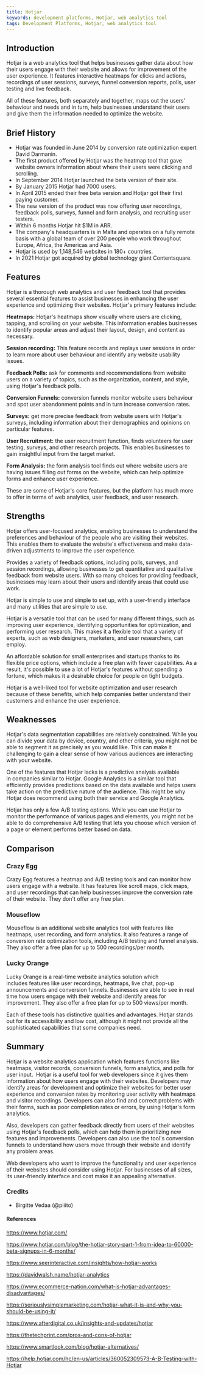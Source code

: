 ```yaml
---
title: Hotjar
keywords: development platforms, Hotjar, web analytics tool
tags: Development Platforms, Hotjar, web analytics tool
---
```


## Introduction

Hotjar is a web analytics tool that helps businesses gather data about how their users engage with their website and allows for improvement of the user experience. It features interactive heatmaps for clicks and actions, recordings of user sessions, surveys, funnel conversion reports, polls, user testing and live feedback.

All of these features, both separately and together, maps out the users' behaviour and needs and in turn, help businesses understand their users and give them the information needed to optimize the website.

## Brief History

- Hotjar was founded in June 2014 by conversion rate optimization expert David Darmanin.
- The first product offered by Hotjar was the heatmap tool that gave website owners information about where their users were clicking and scrolling.
- In September 2014 Hotjar launched the beta version of their site.
- By January 2015 Hotjar had 7000 users.
- In April 2015 ended their free beta version and Hotjar got their first paying customer.
- The new version of the product was now offering user recordings, feedback polls, surveys, funnel and form analysis, and recruiting user testers.
- Within 6 months Hotjar hit $1M in ARR.
- The company's headquarters is in Malta and operates on a fully remote basis with a global team of over 200 people who work throughout Europe, Africa, the Americas and Asia.
- Hotjar is used by 1,148,546 websites in 180+ countries.
- In 2021 Hotjar got acquired by global technology giant Contentsquare.

## Features

Hotjar is a thorough web analytics and user feedback tool that provides several essential features to assist businesses in enhancing the user experience and optimizing their websites. Hotjar's primary features include:

**Heatmaps:** Hotjar's heatmaps show visually where users are clicking, tapping, and scrolling on your website. This information enables businesses to identify popular areas and adjust their layout, design, and content as necessary.

**Session recording:** This feature records and replays user sessions in order to learn more about user behaviour and identify any website usability issues.

**Feedback Polls:** ask for comments and recommendations from website users on a variety of topics, such as the organization, content, and style, using Hotjar's feedback polls.

**Conversion Funnels:** conversion funnels monitor website users behaviour and spot user abandonment points and in turn increase conversion rates.

**Surveys:** get more precise feedback from website users with Hotjar's surveys, including information about their demographics and opinions on particular features.

**User Recruitment:** the user recruitment function, finds volunteers for user testing, surveys, and other research projects. This enables businesses to gain insightful input from the target market.

**Form Analysis:** the form analysis tool finds out where website users are having issues filling out forms on the website, which can help optimize forms and enhance user experience.

These are some of Hotjar's core features, but the platform has much more to offer in terms of web analytics, user feedback, and user research.

## Strengths

Hotjar offers user-focused analytics, enabling businesses to understand the preferences and behaviour of the people who are visiting their websites. This enables them to evaluate the website's effectiveness and make data-driven adjustments to improve the user experience.

Provides a variety of feedback options, including polls, surveys, and session recordings, allowing businesses to get quantitative and qualitative feedback from website users. With so many choices for providing feedback, businesses may learn about their users and identify areas that could use work.

Hotjar is simple to use and simple to set up, with a user-friendly interface and many utilities that are simple to use.

Hotjar is a versatile tool that can be used for many different things, such as improving user experience, identifying opportunities for optimization, and performing user research. This makes it a flexible tool that a variety of experts, such as web designers, marketers, and user researchers, can employ.

An affordable solution for small enterprises and startups thanks to its flexible price options, which include a free plan with fewer capabilities. As a result, it's possible to use a lot of Hotjar's features without spending a fortune, which makes it a desirable choice for people on tight budgets.

Hotjar is a well-liked tool for website optimization and user research because of these benefits, which help companies better understand their customers and enhance the user experience.

## Weaknesses

Hotjar's data segmentation capabilities are relatively constrained. While you can divide your data by device, country, and other criteria, you might not be able to segment it as precisely as you would like. This can make it challenging to gain a clear sense of how various audiences are interacting with your website.

One of the features that Hotjar lacks is a predictive analysis available in companies similar to Hotjar. Google Analytics is a similar tool that efficiently provides predictions based on the data available and helps users take action on the predictive nature of the audience. This might be why Hotjar does recommend using both their service and Google Analytics.

Hotjar has only a few A/B testing options. While you can use Hotjar to monitor the performance of various pages and elements, you might not be able to do comprehensive A/B testing that lets you choose which version of a page or element performs better based on data.

## Comparison

### Crazy Egg

Crazy Egg features a heatmap and A/B testing tools and can monitor how users engage with a website. It has features like scroll maps, click maps, and user recordings that can help businesses improve the conversion rate of their website. They don't offer any free plan.

### Mouseflow

Mouseflow is an additional website analytics tool with features like heatmaps, user recording, and form analytics. It also features a range of conversion rate optimization tools, including A/B testing and funnel analysis. They also offer a free plan for up to 500 recordings/per month.

### Lucky Orange

Lucky Orange is a real-time website analytics solution which includes features like user recordings, heatmaps, live chat, pop-up announcements and conversion funnels. Businesses are able to see in real time how users engage with their website and identify areas for improvement. They also offer a free plan for up to 500 views/per month.

Each of these tools has distinctive qualities and advantages. Hotjar stands out for its accessibility and low cost, although it might not provide all the sophisticated capabilities that some companies need.

## Summary

Hotjar is a website analytics application which features functions like heatmaps, visitor records, conversion funnels, form analytics, and polls for user input. 
Hotjar is a useful tool for web developers since it gives them information about how users engage with their websites. Developers may identify areas for development and optimize their websites for better user experience and conversion rates by monitoring user activity with heatmaps and visitor recordings. Developers can also find and correct problems with their forms, such as poor completion rates or errors, by using Hotjar's form analytics.

Also, developers can gather feedback directly from users of their websites using Hotjar's feedback polls, which can help them in prioritizing new features and improvements. Developers can also use the tool's conversion funnels to understand how users move through their website and identify any problem areas.

Web developers who want to improve the functionality and user experience of their websites should consider using Hotjar. For businesses of all sizes, its user-friendly interface and cost make it an appealing alternative.

### Credits

- Birgitte Vedaa (@piiito)

#### References

https://www.hotjar.com/

https://www.hotjar.com/blog/the-hotjar-story-part-1-from-idea-to-60000-beta-signups-in-6-months/

https://www.seerinteractive.com/insights/how-hotjar-works

https://davidwalsh.name/hotjar-analytics

https://www.ecommerce-nation.com/what-is-hotjar-advantages-disadvantages/

https://seriouslysimplemarketing.com/hotjar-what-it-is-and-why-you-should-be-using-it/

https://www.afterdigital.co.uk/insights-and-updates/hotjar

https://thetechprint.com/pros-and-cons-of-hotjar

https://www.smartlook.com/blog/hotjar-alternatives/

https://help.hotjar.com/hc/en-us/articles/360052309573-A-B-Testing-with-Hotjar
